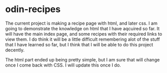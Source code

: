 # odin-recipes
The current project is making a recipe page with html, and later css.
I am going to demonstrate the knowledge on html that I have aqcuired so far.
It will have the main index page, and some recipes with their required links to view them.
I do think it will be a little difficult remembering alot of the stuff that I have learned so far, but I think that I will be able to do this project decently.

The html part ended up being pretty simple, but I am sure that will change once I come back with CSS. I will update this once I do.
